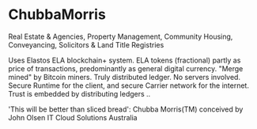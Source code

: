 # ChubbaMorris

Real Estate & Agencies, Property Management, Community Housing, Conveyancing, Solicitors & Land Title Registries

Uses Elastos ELA blockchain+ system.
ELA tokens (fractional) partly as price of transactions,
predominantly as general digital currency.
"Merge mined" by Bitcoin miners.
Truly distributed ledger. No servers involved.
Secure Runtime for the client,
and secure Carrier network for the internet.
Trust is embedded by distributing ledgers .. 

'This will be better than sliced bread':
Chubba Morris(TM) conceived by John Olsen IT Cloud Solutions Australia
